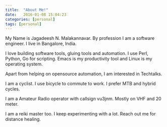 ```yaml
---
title:  "About Me!"
date:   2016-01-08 15:04:23
categories: [personal]
tags: [personal]
---
```


My Name is Jagadeesh N. Malakannavar. By profession I am a software engineer. I
live in Bangalore, India.

I love building software tools, gluing tools and automation. I use Perl, Python,
Go for scripting. Emacs is my productivity tool and Linux is my operating system.

Apart from helping on opensource automation, I am interested in Techtalks.

I am a cyclist. I use bicycle to commute to work. I prefer MTB and hybrid cycles.

I am a Amateur Radio operator with callsign vu3jnm. Mostly on VHF and 20 meter.

I am a reiki master too. I keep experimenting with a lot. Reach out me for
distance healing. 

